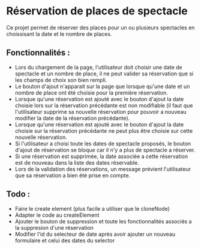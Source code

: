 # Réservation de places de spectacle

Ce projet permet de réserver des places pour un ou plusieurs spectacles en choissisant la date et le nombre de places.

## Fonctionnalités : 
 - Lors du chargement de la page, l'utilisateur doit choisir une date de spectacle et un nombre de place, il ne peut valider sa réservation que si les champs de choix son bien rempli.
 - Le bouton d'ajout n'apparait sur la page que lorsque qu'une date et un nombre de place ont été choisie pour la première réservation.
 - Lorsque qu'une réservation est ajouté avec le bouton d'ajout la date choisie lors sur la réservation précédante est non modifiable (il faut que l'utilisateur supprime sa nouvelle réservation pour pouvoir a          nouveau modifier la date de la réservation précédante).
 - Lorsque qu'une réservation est ajouté avec le bouton d'ajout la date choisie sur la réservation précédante ne peut plus être choisie sur cette nouvelle réservation.
 - Si l'utilisateur a choisi toute les dates de spectacle proposés, le bouton d'ajout de réservation se bloque car il n'y a plus de spectacle a réserver.
 - Si une réservation est supprimée, la date associée a cette réservation est de nouveau dans la liste des dates réservable.
 - Lors de la validation des réservations, un message prévient l'utilisateur que sa réservation a bien été prise en compte.

## Todo :
 - Faire le create element (plus facile a utiliser que le cloneNode)
 - Adapter le code au createElement
 - Ajouter le bouton de suppression et toute les fonctionnalités associés a la suppresion d'une réservation
 - Modifier l'id du selecteur de date après avoir ajouter un nouveau formulaire et celui des dates du selector
